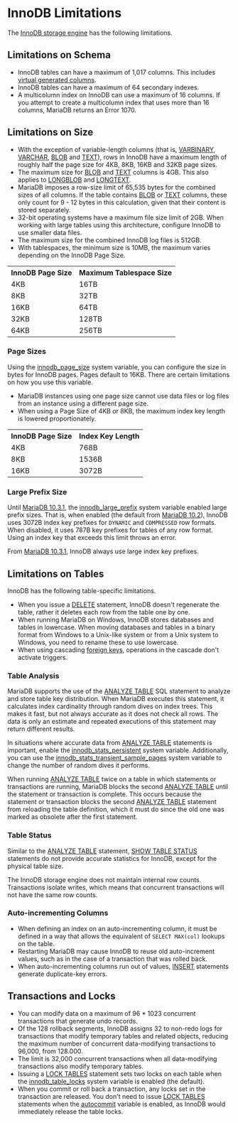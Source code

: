# InnoDB Limitations

The [InnoDB storage engine](/columns-storage-engines-and-plugins/storage-engines/innodb) has the following limitations.

## Limitations on Schema

- InnoDB tables can have a maximum of 1,017 columns.  This includes [virtual generated columns](/sql-statements-structure/sql-statements/data-definition/create/generated-columns).
- InnoDB tables can have a maximum of 64 secondary indexes.
- A multicolumn index on InnoDB can use a maximum of 16 columns.  If you attempt to create a multicolumn index that uses more than 16 columns, MariaDB returns an Error 1070.

## Limitations on Size

- With the exception of variable-length columns (that is, [VARBINARY](/columns-storage-engines-and-plugins/data-types/string-data-types/varbinary), [VARCHAR](/columns-storage-engines-and-plugins/data-types/string-data-types/varchar), [BLOB](/columns-storage-engines-and-plugins/data-types/string-data-types/blob) and [TEXT](/columns-storage-engines-and-plugins/data-types/string-data-types/text)), rows in InnoDB have a maximum length of roughly half the page size for 4KB, 8KB, 16KB and 32KB page sizes.
- The maximum size for [BLOB](/columns-storage-engines-and-plugins/data-types/string-data-types/blob) and [TEXT](/columns-storage-engines-and-plugins/data-types/string-data-types/text) columns is 4GB.  This also applies to [LONGBLOB](/columns-storage-engines-and-plugins/data-types/string-data-types/longblob) and [LONGTEXT](/columns-storage-engines-and-plugins/data-types/string-data-types/longtext).
- MariaDB imposes a row-size limit of 65,535 bytes for the combined sizes of all columns.  If the table contains [BLOB](/columns-storage-engines-and-plugins/data-types/string-data-types/blob) or [TEXT](/columns-storage-engines-and-plugins/data-types/string-data-types/text) columns, these only count for 9 - 12 bytes in this calculation, given that their content is stored separately.
- 32-bit operating systems have a maximum file size limit of 2GB.  When working with large tables using this architecture, configure InnoDB to use smaller data files.
- The maximum size for the combined InnoDB log files is 512GB.
- With tablespaces, the minimum size is 10MB, the maximum varies depending on the InnoDB Page Size.

<table><tbody><tr><th>InnoDB Page Size</th><th>Maximum Tablespace Size</th></tr>
<tr><td>4KB</td><td>16TB</td></tr>
<tr><td>8KB</td><td>32TB</td></tr>
<tr><td>16KB</td><td>64TB</td></tr>
<tr><td>32KB</td><td>128TB</td></tr>
<tr><td>64KB</td><td>256TB</td></tr>
</tbody></table>

### Page Sizes

Using the [innodb_page_size](/kb/en/innodb-system-variables/#innodb_page_size) system variable, you can configure the size in bytes for InnoDB pages. Pages default to 16KB. There are certain limitations on how you use this variable.

- MariaDB instances using one page size cannot use data files or log files from an instance using a different page size.
- When using a Page Size of 4KB or 8KB, the maximum index key length is lowered proportionately.

<table><tbody><tr><th>InnoDB Page Size</th><th>Index Key Length</th></tr>
<tr><td>4KB</td><td>768B</td></tr>
<tr><td>8KB</td><td>1536B</td></tr>
<tr><td>16KB</td><td>3072B</td></tr>
</tbody></table>

### Large Prefix Size

Until [MariaDB 10.3.1](/kb/en/mariadb-1031-release-notes/), the [innodb_large_prefix](/kb/en/innodb-system-variables/#innodb_large_prefix) system variable enabled large prefix sizes. That is, when enabled (the default from [MariaDB 10.2](/kb/en/what-is-mariadb-102/)), InnoDB uses 3072B index key prefixes for `DYNAMIC` and `COMPRESSED` row formats. When disabled, it uses 787B key prefixes for tables of any row format.  Using an index key that exceeds this limit throws an error.

From [MariaDB 10.3.1](/kb/en/mariadb-1031-release-notes/), InnoDB always use large index key prefixes.

## Limitations on Tables

InnoDB has the following table-specific limitations.

- When you issue a [DELETE](/sql-statements-structure/sql-statements/data-manipulation/changing-deleting-data/delete) statement, InnoDB doesn't regenerate the table, rather it deletes each row from the table one by one.
- When running MariaDB on Windows, InnoDB stores databases and tables in lowercase.  When moving databases and tables in a binary format from Windows to a Unix-like system or from a Unix system to Windows, you need to rename these to use lowercase.
- When using cascading [foreign keys](/replication/optimization-and-tuning/optimization-and-indexes/foreign-keys), operations in the cascade don't activate triggers.

### Table Analysis

MariaDB supports the use of the [ANALYZE TABLE](/sql-statements-structure/sql-statements/table-statements/analyze-table) SQL statement to analyze and store table key distribution. When MariaDB executes this statement, it calculates index cardinality through random dives on index trees. This makes it fast, but not always accurate as it does not check all rows. The data is only an estimate and repeated executions of this statement may return different results.

In situations where accurate data from [ANALYZE TABLE](/sql-statements-structure/sql-statements/table-statements/analyze-table) statements is important, enable the [innodb_stats_persistent](/kb/en/innodb-system-variables/#innodb_stats_persistent) system variable. Additionally, you can use the [innodb_stats_transient_sample_pages](/kb/en/innodb-system-variables/#innodb_stats_transient_sample_pages) system variable to change the number of random dives it performs.

When running [ANALYZE TABLE](/sql-statements-structure/sql-statements/table-statements/analyze-table) twice on a table in which statements or transactions are running, MariaDB blocks the second [ANALYZE TABLE](/sql-statements-structure/sql-statements/table-statements/analyze-table) until the statement or transaction is complete.  This occurs because the statement or transaction blocks the second [ANALYZE TABLE](/sql-statements-structure/sql-statements/table-statements/analyze-table) statement from reloading the table definition, which it must do since the old one was marked as obsolete after the first statement.

### Table Status

Similar to the [ANALYZE TABLE](/sql-statements-structure/sql-statements/table-statements/analyze-table) statement, [SHOW TABLE STATUS](/sql-statements-structure/sql-statements/administrative-sql-statements/show/show-table-status) statements do not provide accurate statistics for InnoDB, except for the physical table size.

The InnoDB storage engine does not maintain internal row counts.  Transactions isolate writes, which means that concurrent transactions will not have the same row counts.

### Auto-incrementing Columns

- When defining an index on an auto-incrementing column, it must be defined in a way that allows the equivalent of `SELECT MAX(col)` lookups on the table.
- Restarting MariaDB may cause InnoDB to reuse old auto-increment values, such as in the case of a transaction that was rolled back.
- When auto-incrementing columns run out of values, [INSERT](/sql-statements-structure/sql-statements/data-manipulation/inserting-loading-data/insert) statements generate duplicate-key errors.

## Transactions and Locks

- You can modify data on a maximum of 96 * 1023 concurrent transactions that generate undo records.
- Of the 128 rollback segments, InnoDB assigns 32 to non-redo logs for transactions that modify temporary tables and related objects, reducing the maximum number of concurrent data-modifying transactions to 96,000, from 128.000.
- The limit is 32,000 concurrent transactions when all data-modifying transactions also modify temporary tables.
- Issuing a [LOCK TABLES](/sql-statements-structure/sql-statements/transactions/lock-tables) statement sets two locks on each table when the [innodb_table_locks](/kb/en/innodb-system-variables/#innodb_table_locks) system variable is enabled (the default).
- When you commit or roll back a transaction, any locks set in the transaction are released. You don't need to issue [LOCK TABLES](/sql-statements-structure/sql-statements/transactions/lock-tables) statements when the [autocommit](/kb/en/server-system-variables/#autocommit) variable is enabled, as InnoDB would immediately release the table locks.